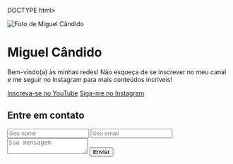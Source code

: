 DOCTYPE html>
<html lang="pt-BR">
<head>
    <meta charset="UTF-8">
    <meta name="viewport" content="width=device-width, initial-scale=1.0">
    <title>Miguel Cândido - Siga-me nas Redes</title>
    <link rel="stylesheet" href="styles.css">
    <script src="scripts.js" defer></script>
</head>
<body>
    <div class="container">
        <div class="profile">
            <img src="foto.png" alt="Foto de Miguel Cândido" class="profile-photo">
            <h1>Miguel Cândido</h1>
            <p>Bem-vindo(a) às minhas redes! Não esqueça de se inscrever no meu canal e me seguir no Instagram para mais conteúdos incríveis!</p>
        </div>
        <div class="social-links">
            <a href="https://youtube.com/@miguelcandidopr018?si=ZyPq_WUzqOad80ry" class="button youtube" target="_blank">Inscreva-se no YouTube</a>
            <a href="https://www.instagram.com/miguelcandidopr18/" class="button instagram" target="_blank">Siga-me no Instagram</a>
        </div>
        <div class="contact-form">
            <h2>Entre em contato</h2>
            <form action="form-handler.php" method="POST" onsubmit="return validateForm()">
                <input type="text" name="nome" placeholder="Seu nome" required>
                <input type="email" name="email" placeholder="Seu email" required>
                <textarea name="mensagem" placeholder="Sua mensagem" required></textarea>
                <button type="submit" class="button submit">Enviar</button>
            </form>
        </div>
    </div>
</body>
</html>
